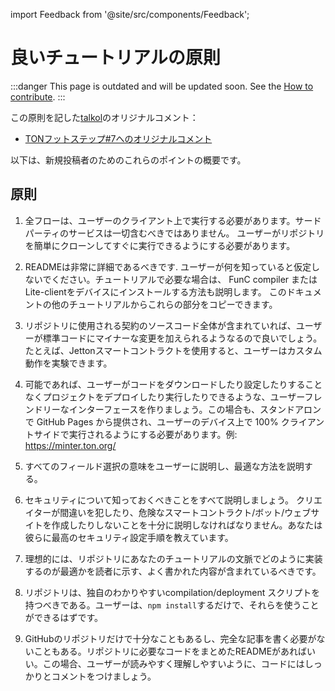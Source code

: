 import Feedback from '@site/src/components/Feedback';

# 良いチュートリアルの原則

:::danger
This page is outdated and will be updated soon.
See the [How to contribute](/v3/contribute/).
:::

この原則を記した[talkol](https://github.com/talkol)のオリジナルコメント：

- [TONフットステップ#7へのオリジナルコメント](https://github.com/ton-society/ton-footsteps/issues/7#issuecomment-1187581181)

以下は、新規投稿者のためのこれらのポイントの概要です。

## 原則

1. 全フローは、ユーザーのクライアント上で実行する必要があります。サードパーティのサービスは一切含むべきではありません。 ユーザーがリポジトリを簡単にクローンしてすぐに実行できるようにする必要があります。

2. READMEは非常に詳細であるべきです. ユーザーが何を知っていると仮定しないでください。チュートリアルで必要な場合は、 FunC compiler またはLite-clientをデバイスにインストールする方法も説明します。 このドキュメントの他のチュートリアルからこれらの部分をコピーできます。

3. リポジトリに使用される契約のソースコード全体が含まれていれば、ユーザーが標準コードにマイナーな変更を加えられるようなるので良いでしょう。たとえば、Jettonスマートコントラクトを使用すると、ユーザーはカスタム動作を実験できます。

4. 可能であれば、ユーザーがコードをダウンロードしたり設定したりすることなくプロジェクトをデプロイしたり実行したりできるような、ユーザーフレンドリーなインターフェースを作りましょう。この場合も、スタンドアロンで GitHub Pages から提供され、ユーザーのデバイス上で 100% クライアントサイドで実行されるようにする必要があります。例: https://minter.ton.org/

5. すべてのフィールド選択の意味をユーザーに説明し、最適な方法を説明する。

6. セキュリティについて知っておくべきことをすべて説明しましょう。 クリエイターが間違いを犯したり、危険なスマートコントラクト/ボット/ウェブサイトを作成したりしないことを十分に説明しなければなりません。あなたは彼らに最高のセキュリティ設定手順を教えています。

7. 理想的には、リポジトリにあなたのチュートリアルの文脈でどのように実装するのが最適かを読者に示す、よく書かれた内容が含まれているべきです。

8. リポジトリは、独自のわかりやすいcompilation/deployment スクリプトを持つべきである。ユーザーは、`npm install`するだけで、それらを使うことができるはずです。

9. GitHubのリポジトリだけで十分なこともあるし、完全な記事を書く必要がないこともある。リポジトリに必要なコードをまとめたREADMEがあればいい。この場合、ユーザーが読みやすく理解しやすいように、コードにはしっかりとコメントをつけましょう。
 <Feedback />

